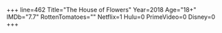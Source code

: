 +++
line=462
Title="The House of Flowers"
Year=2018
Age="18+"
IMDb="7.7"
RottenTomatoes=""
Netflix=1
Hulu=0
PrimeVideo=0
Disney=0
+++

